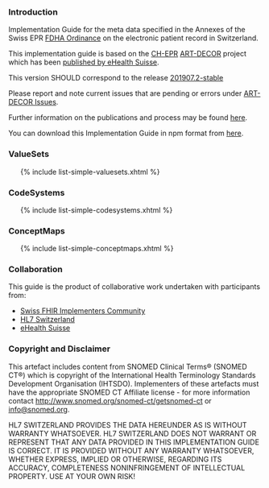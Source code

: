 ### Introduction

Implementation Guide for the meta data specified in the Annexes  of the Swiss EPR [FDHA Ordinance](https://www.bag.admin.ch/bag/de/home/gesetze-und-bewilligungen/gesetzgebung/gesetzgebung-mensch-gesundheit/gesetzgebung-elektronisches-patientendossier.html) on the electronic patient record in Switzerland.

This implementation guide is based on the [CH-EPR](http://ehealthsuisse.art-decor.org/index.php?prefix=ch-epr-) [ART-DECOR](https://www.art-decor.org/mediawiki/index.php/Main_Page) project which has been [published by eHealth Suisse](http://ehealthsuisse.art-decor.org/).

This version SHOULD correspond to the release [201907.2-stable](https://art-decor.org/decor/services/ProjectIndex?prefix=ch-epr-&version=2020-02-26T18%3A06%3A20&format=html&language=*&ui=en-US)

Please report and note current issues that are pending or errors under [ART-DECOR Issues](https://art-decor.org/art-decor/decor-issues--ch-epr-). 

Further information on the publications and process may be found [here](https://www.e-health-suisse.ch/technik-semantik/semantische-interoperabilitaet/metadaten.html).

You can download this Implementation Guide in npm format from [here](package.tgz).


### ValueSets
<ul>
{% include list-simple-valuesets.xhtml %}
</ul>

### CodeSystems
<ul>
{% include list-simple-codesystems.xhtml %}
</ul>

### ConceptMaps
<ul>
{% include list-simple-conceptmaps.xhtml %}
</ul>

### Collaboration
This guide is the product of collaborative work undertaken with participants from:

* [Swiss FHIR Implementers Community](https://www.fhir.ch)
* [HL7 Switzerland](https://www.hl7.ch)
* [eHealth Suisse](https://www.e-health-suisse.ch/startseite.html)


### Copyright and Disclaimer
This artefact includes content from SNOMED Clinical Terms&reg; (SNOMED CT&reg;) which is copyright of the International Health Terminology Standards Development Organisation (IHTSDO). Implementers of these artefacts must have the appropriate SNOMED CT Affiliate license - for more information contact http://www.snomed.org/snomed-ct/getsnomed-ct or info@snomed.org.

HL7 SWITZERLAND PROVIDES THE DATA HEREUNDER AS IS WITHOUT WARRANTY WHATSOEVER. HL7 SWITZERLAND DOES NOT WARRANT OR REPRESENT THAT ANY DATA PROVIDED IN THIS IMPLEMENTATION GUIDE IS CORRECT. IT IS PROVIDED WITHOUT ANY WARRANTY WHATSOEVER, WHETHER EXPRESS, IMPLIED OR OTHERWISE, REGARDING ITS ACCURACY, COMPLETENESS NONINFRINGEMENT OF INTELLECTUAL PROPERTY. USE AT YOUR OWN RISK!